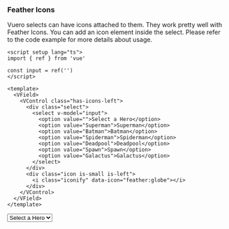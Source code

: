 ### Feather Icons

Vuero selects can have icons attached to them. They work pretty well with
Feather Icons. You can add an icon element inside the select.
Please refer to the code example for more details about usage.

<!--code-->

```vue
<script setup lang="ts">
import { ref } from 'vue'

const input = ref('')
</script>

<template>
  <VField>
    <VControl class="has-icons-left">
      <div class="select">
        <select v-model="input">
          <option value="">Select a Hero</option>
          <option value="Superman">Superman</option>
          <option value="Batman">Batman</option>
          <option value="Spiderman">Spiderman</option>
          <option value="Deadpool">Deadpool</option>
          <option value="Spawn">Spawn</option>
          <option value="Galactus">Galactus</option>
        </select>
      </div>
      <div class="icon is-small is-left">
        <i class="iconify" data-icon="feather:globe"></i>
      </div>
    </VControl>
  </VField>
</template>
```

<!--/code-->

<!--example-->

<VField>
    <VControl class="has-icons-left">
        <div class="select">
            <select>
                <option>Select a Hero</option>
                <option>Superman</option>
                <option>Batman</option>
                <option>Spiderman</option>
                <option>Deadpool</option>
                <option>Spawn</option>
                <option>Galactus</option>
            </select>
        </div>
        <div class="icon is-small is-left">
            <i class="iconify" data-icon="feather:globe"></i>
        </div>
    </VControl>
</VField>

<!--/example-->
